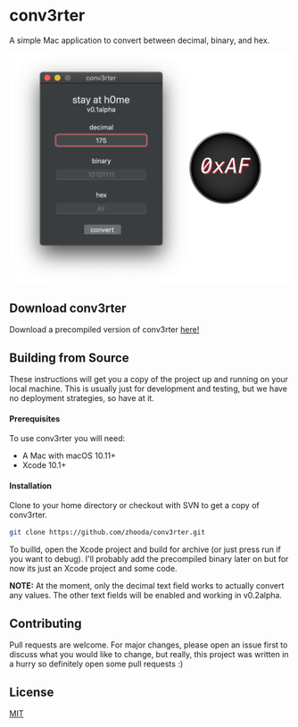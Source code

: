 # conv3rter
A simple Mac application to convert between decimal, binary, and hex.

<!-- <img src="res/main.png" alt="conv3rter main window" width="400"/> -->
![conv3rter window with icon](res/icon.png)

## Download conv3rter

Download a precompiled version of conv3rter <a href="production/conv3rter0.1alpha/conv3rter.app" download>here!</a>

## Building from Source

These instructions will get you a copy of the project up and running
on your local machine. This is usually just for development and testing,
but we have no deployment strategies, so have at it.

#### Prerequisites

To use conv3rter you will need:

- A Mac with macOS 10.11+
- Xcode 10.1+

#### Installation

Clone to your home directory or checkout with SVN to get a copy of conv3rter.

```bash
git clone https://github.com/zhooda/conv3rter.git
```

To builld, open the Xcode project and build for archive (or just press run if you want to debug). I'll probably add the precompiled binary later on but for now its just an Xcode project and some code.

**NOTE:** At the moment, only the decimal text field works to actually convert any values. The other text fields will be enabled and working in v0.2alpha.

## Contributing
Pull requests are welcome. For major changes, please open an issue first to discuss what you would like to change, but really, this project was written in a hurry so definitely open some pull requests :)

## License
[MIT](https://choosealicense.com/licenses/mit/)
